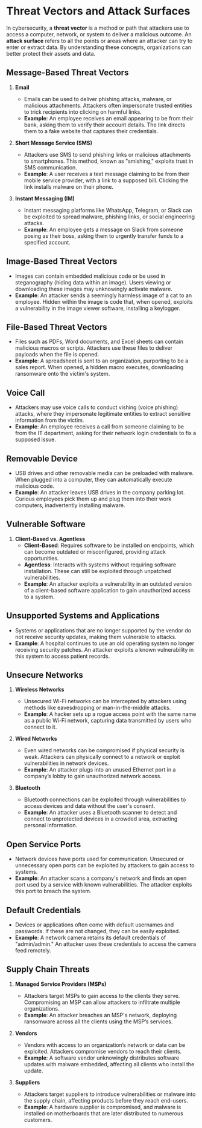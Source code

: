 # Threat Vectors and Attack Surfaces

In cybersecurity, a **threat vector** is a method or path that attackers use to access a computer, network, or system to deliver a malicious outcome. An **attack surface** refers to all the points or areas where an attacker can try to enter or extract data. By understanding these concepts, organizations can better protect their assets and data.

## Message-Based Threat Vectors

1. **Email**
   - Emails can be used to deliver phishing attacks, malware, or malicious attachments. Attackers often impersonate trusted entities to trick recipients into clicking on harmful links.
   - **Example**: An employee receives an email appearing to be from their bank, asking them to verify their account details. The link directs them to a fake website that captures their credentials.

2. **Short Message Service (SMS)**
   - Attackers use SMS to send phishing links or malicious attachments to smartphones. This method, known as "smishing," exploits trust in SMS communication.
   - **Example**: A user receives a text message claiming to be from their mobile service provider, with a link to a supposed bill. Clicking the link installs malware on their phone.

3. **Instant Messaging (IM)**
   - Instant messaging platforms like WhatsApp, Telegram, or Slack can be exploited to spread malware, phishing links, or social engineering attacks.
   - **Example**: An employee gets a message on Slack from someone posing as their boss, asking them to urgently transfer funds to a specified account.

## Image-Based Threat Vectors

- Images can contain embedded malicious code or be used in steganography (hiding data within an image). Users viewing or downloading these images may unknowingly activate malware.
- **Example**: An attacker sends a seemingly harmless image of a cat to an employee. Hidden within the image is code that, when opened, exploits a vulnerability in the image viewer software, installing a keylogger.

## File-Based Threat Vectors

- Files such as PDFs, Word documents, and Excel sheets can contain malicious macros or scripts. Attackers use these files to deliver payloads when the file is opened.
- **Example**: A spreadsheet is sent to an organization, purporting to be a sales report. When opened, a hidden macro executes, downloading ransomware onto the victim's system.

## Voice Call

- Attackers may use voice calls to conduct vishing (voice phishing) attacks, where they impersonate legitimate entities to extract sensitive information from the victim.
- **Example**: An employee receives a call from someone claiming to be from the IT department, asking for their network login credentials to fix a supposed issue.

## Removable Device

- USB drives and other removable media can be preloaded with malware. When plugged into a computer, they can automatically execute malicious code.
- **Example**: An attacker leaves USB drives in the company parking lot. Curious employees pick them up and plug them into their work computers, inadvertently installing malware.

## Vulnerable Software

1. **Client-Based vs. Agentless**
   - **Client-Based**: Requires software to be installed on endpoints, which can become outdated or misconfigured, providing attack opportunities.
   - **Agentless**: Interacts with systems without requiring software installation. These can still be exploited through unpatched vulnerabilities.
   - **Example**: An attacker exploits a vulnerability in an outdated version of a client-based software application to gain unauthorized access to a system.

## Unsupported Systems and Applications

- Systems or applications that are no longer supported by the vendor do not receive security updates, making them vulnerable to attacks.
- **Example**: A hospital continues to use an old operating system no longer receiving security patches. An attacker exploits a known vulnerability in this system to access patient records.

## Unsecure Networks

1. **Wireless Networks**
   - Unsecured Wi-Fi networks can be intercepted by attackers using methods like eavesdropping or man-in-the-middle attacks.
   - **Example**: A hacker sets up a rogue access point with the same name as a public Wi-Fi network, capturing data transmitted by users who connect to it.

2. **Wired Networks**
   - Even wired networks can be compromised if physical security is weak. Attackers can physically connect to a network or exploit vulnerabilities in network devices.
   - **Example**: An attacker plugs into an unused Ethernet port in a company’s lobby to gain unauthorized network access.

3. **Bluetooth**
   - Bluetooth connections can be exploited through vulnerabilities to access devices and data without the user's consent.
   - **Example**: An attacker uses a Bluetooth scanner to detect and connect to unprotected devices in a crowded area, extracting personal information.

## Open Service Ports

- Network devices have ports used for communication. Unsecured or unnecessary open ports can be exploited by attackers to gain access to systems.
- **Example**: An attacker scans a company's network and finds an open port used by a service with known vulnerabilities. The attacker exploits this port to breach the system.

## Default Credentials

- Devices or applications often come with default usernames and passwords. If these are not changed, they can be easily exploited.
- **Example**: A network camera retains its default credentials of "admin/admin." An attacker uses these credentials to access the camera feed remotely.

## Supply Chain Threats

1. **Managed Service Providers (MSPs)**
   - Attackers target MSPs to gain access to the clients they serve. Compromising an MSP can allow attackers to infiltrate multiple organizations.
   - **Example**: An attacker breaches an MSP's network, deploying ransomware across all the clients using the MSP’s services.

2. **Vendors**
   - Vendors with access to an organization’s network or data can be exploited. Attackers compromise vendors to reach their clients.
   - **Example**: A software vendor unknowingly distributes software updates with malware embedded, affecting all clients who install the update.

3. **Suppliers**
   - Attackers target suppliers to introduce vulnerabilities or malware into the supply chain, affecting products before they reach end-users.
   - **Example**: A hardware supplier is compromised, and malware is installed on motherboards that are later distributed to numerous customers.
